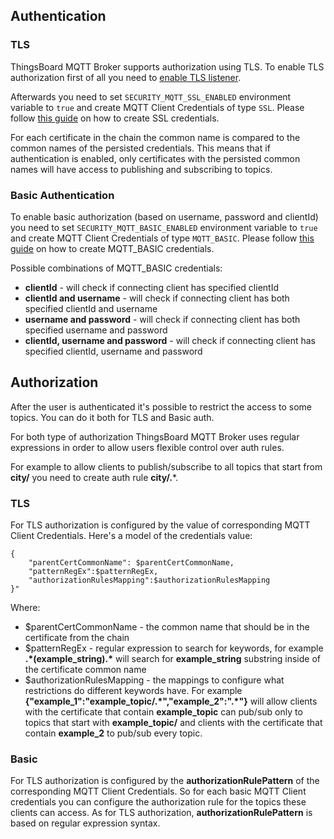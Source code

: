 ## Authentication

### TLS

ThingsBoard MQTT Broker supports authorization using TLS.
To enable TLS authorization first of all you need to [enable TLS listener](/docs/mqtt-broker/mqtt-listeners/).

Afterwards you need to set `SECURITY_MQTT_SSL_ENABLED` environment variable to `true` and create MQTT Client Credentials of type `SSL`.
Please follow [this guide](/docs/mqtt-broker/mqtt-client-credentials-management/) on how to create SSL credentials.

For each certificate in the chain the common name is compared to the common names of the persisted credentials.
This means that if authentication is enabled, only certificates with the persisted common names will have access to publishing and subscribing to topics.

### Basic Authentication

To enable basic authorization (based on username, password and clientId) you need to set `SECURITY_MQTT_BASIC_ENABLED` environment variable to `true` and create MQTT Client Credentials of type `MQTT_BASIC`.
Please follow [this guide](/docs/mqtt-broker/mqtt-client-credentials-management/) on how to create MQTT_BASIC credentials.

Possible combinations of MQTT_BASIC credentials:
- **clientId** - will check if connecting client has specified clientId
- **clientId and username** - will check if connecting client has both specified clientId and username
- **username and password** - will check if connecting client has both specified username and password
- **clientId, username and password** - will check if connecting client has specified clientId, username and password

## Authorization

After the user is authenticated it's possible to restrict the access to some topics.
You can do it both for TLS and Basic auth.

For both type of authorization ThingsBoard MQTT Broker uses regular expressions in order to allow users flexible control over auth rules.

For example to allow clients to publish/subscribe to all topics that start from **city/** you need to create auth rule **city/.***.

### TLS

For TLS authorization is configured by the value of corresponding MQTT Client Credentials.
Here's a model of the credentials value:

```
{
    "parentCertCommonName": $parentCertCommonName,
    "patternRegEx":$patternRegEx,
    "authorizationRulesMapping":$authorizationRulesMapping
}"
```

Where:
- $parentCertCommonName - the common name that should be in the certificate from the chain
- $patternRegEx - regular expression to search for keywords,
  for example <b>.\*(example_string).\*</b> will search for **example_string** substring inside of the certificate common name
- $authorizationRulesMapping - the mappings to configure what restrictions do different keywords have.
  For example <b>{"example_1":"example_topic/.*","example_2":".\*"}</b> will allow clients with the certificate that contain **example_topic** can pub/sub only to topics that start with **example_topic/**
  and clients with the certificate that contain **example_2** to pub/sub every topic.

### Basic

For TLS authorization is configured by the **authorizationRulePattern** of the corresponding MQTT Client Credentials.
So for each basic MQTT Client credentials you can configure the authorization rule for the topics these clients can access.
As for TLS authorization, **authorizationRulePattern** is based on regular expression syntax.
